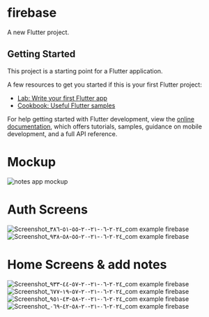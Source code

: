 # firebase

A new Flutter project.

## Getting Started

This project is a starting point for a Flutter application.

A few resources to get you started if this is your first Flutter project:

- [Lab: Write your first Flutter app](https://docs.flutter.dev/get-started/codelab)
- [Cookbook: Useful Flutter samples](https://docs.flutter.dev/cookbook)

For help getting started with Flutter development, view the
[online documentation](https://docs.flutter.dev/), which offers tutorials,
samples, guidance on mobile development, and a full API reference.

# Mockup
![notes app mockup](https://github.com/MohamedElkerm/notes-app/assets/87609841/73b66315-0eed-4add-8891-db8777edea58)

# Auth Screens
![Screenshot_٢٠٢٤-٠٦-٢١-٢٠-٥٥-٥١-٣٨٦_com example firebase](https://github.com/MohamedElkerm/notes-app/assets/87609841/f104b322-f817-4942-9bc7-853c0900ab18)
![Screenshot_٢٠٢٤-٠٦-٢١-٢٠-٥٥-٥٨-٩٣٨_com example firebase](https://github.com/MohamedElkerm/notes-app/assets/87609841/d5d5b876-d3bf-4142-b9d3-f0ff9a9a3ab9)

# Home Screens & add notes
![Screenshot_٢٠٢٤-٠٦-٢١-٢٠-٥٧-٤٤-٩٣٣_com example firebase](https://github.com/MohamedElkerm/notes-app/assets/87609841/6a0f772a-46a5-45cb-b93d-6d717d3d81f3)
![Screenshot_٢٠٢٤-٠٦-٢١-٢٠-٥٧-١٩-٦٧٧_com example firebase](https://github.com/MohamedElkerm/notes-app/assets/87609841/0722185d-d647-425f-9256-76900ed82334)
![Screenshot_٢٠٢٤-٠٦-٢١-٢٠-٥٨-٤٣-٩٥١_com example firebase](https://github.com/MohamedElkerm/notes-app/assets/87609841/54a3d0c2-ad5a-4a78-8a7f-ec80833b7d6e)
![Screenshot_٢٠٢٤-٠٦-٢١-٢٠-٥٨-٤٢-٠٦٩_com example firebase](https://github.com/MohamedElkerm/notes-app/assets/87609841/e9443504-07bd-4a6c-a386-2431f21d6241)





